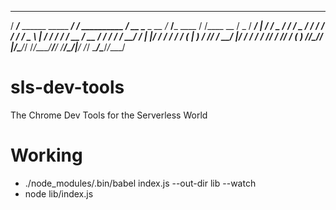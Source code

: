    _____                           __                  ____               ______            __    
  / ___/___  ______   _____  _____/ /__  __________   / __ \___ _   __   /_  __/___  ____  / /____
  \__ \/ _ \/ ___/ | / / _ \/ ___/ / _ \/ ___/ ___/  / / / / _ \ | / /    / / / __ \/ __ \/ / ___/
 ___/ /  __/ /   | |/ /  __/ /  / /  __(__  |__  )  / /_/ /  __/ |/ /    / / / /_/ / /_/ / (__  ) 
/____/\___/_/    |___/\___/_/  /_/\___/____/____/  /_____/\___/|___/    /_/  \____/\____/_/____/  
                                                                                                  

# sls-dev-tools
The Chrome Dev Tools for the Serverless World



# Working

- ./node_modules/.bin/babel index.js --out-dir lib --watch
- node lib/index.js
